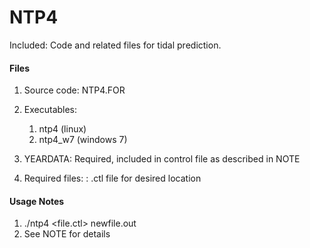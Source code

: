 # NTP4
Included: Code and related files for tidal prediction.  

#### Files
1. Source code: NTP4.FOR
2. Executables:
	1. ntp4 (linux)
	2. ntp4_w7 (windows 7)

3. YEARDATA: Required, included in control file as described in NOTE
4. Required files: : .ctl file for desired location

#### Usage Notes
1. ./ntp4 <file.ctl> newfile.out
2. See NOTE for details

